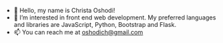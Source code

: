 - 👋 Hello, my name is Christa Oshodi!
- 👀 I’m interested in front end web development. My preferred languages and libraries are JavaScript, Python, Bootstrap and Flask.
- 📫 You can reach me at oshodich@gmail.com

<!---
oshodic/oshodic is a ✨ special ✨ repository because its `README.md` (this file) appears on your GitHub profile.
You can click the Preview link to take a look at your changes.
--->
